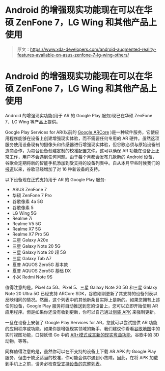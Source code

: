# Android 的增强现实功能现在可以在华硕 ZenFone 7，LG Wing 和其他产品上使用

> 原文：<https://www.xda-developers.com/android-augmented-reality-features-available-on-asus-zenfone-7-lg-wing-others/>

# Android 的增强现实功能现在可以在华硕 ZenFone 7，LG Wing 和其他产品上使用

Android 的增强现实功能(用于 AR 的 Google Play 服务)现已在华硕 ZenFone 7、LG Wing 等产品上提供。

Google Play Services for AR(以前的 [Google ARCore](https://www.xda-developers.com/tag/arcore/) )是一种软件服务，它使应用程序能够在设备上创建增强现实体验，而不需要任何专用的 AR 硬件。虽然这项服务使用设备现有的摄像头和传感器进行增强现实体验，但谷歌必须与原始设备制造商合作，为每台设备创建定制的校准配置文件。这可以确保 AR 功能在设备上正常工作，用户不会遇到任何问题。由于每个月都会发布几款新的 Android 设备，谷歌会定期将新的智能手机添加到受支持的设备列表中。自从本月早些时候我们的[报道](https://www.xda-developers.com/google-play-services-for-ar-galaxy-z-fold-2-poco-m2-pro-asus-rog-phone-iii/)以来，谷歌已经增加了对 16 种新设备的支持。

以下设备现在正式支持用于 AR 的 Google Play 服务:

*   ASUS ZenFone 7
*   华硕 ZenFone 7 Pro
*   谷歌像素 4a 5G
*   谷歌像素 5
*   LG Wing 5G
*   Realme 7i
*   Realme V5 5G
*   Realme X7 5G
*   Realme X7 Pro 5G
*   三星 Galaxy A20e
*   三星 Galaxy Note 20 5G
*   三星 Galaxy Note 20 超 5G
*   三星 Galaxy Tab A7
*   夏普 AQUOS Zero5G 基本款
*   夏普 AQUOS Zero5G 基础 DX
*   小米 Redmi Note 9S

值得注意的是，Pixel 4a 5G、Pixel 5、三星 Galaxy Note 20 5G 和三星 Galaxy Note 20 Ultra 5G 已经支持 ARCore SDK，谷歌刚刚更新了其支持的设备列表以反映相同的情况。然而，这个列表中的其他新条目实际上是新的。如果您拥有上述任何设备，Google Play 服务将自动推送到您的设备上，您可以立即开始使用 AR 应用程序。但是如果你还没有收到更新，你可以自己通过[侧装 APK](https://www.apkmirror.com/apk/google-inc/arcore/) 来强制更新。

一旦在设备上安装了 Google Play Services for AR，您就可以尝试提供 AR 功能的应用程序或功能。如果你是增强现实领域的新手，我们建议你看看[谷歌地图](https://www.xda-developers.com/tag/google-maps/)中的实时视图功能，口袋妖怪 Go 中的 [AR+模式或其新的](https://www.xda-developers.com/pokemon-go-buddy-adventure/)[现实弯曲功能](https://www.theverge.com/2020/5/26/21269862/niantic-pokemon-go-reality-blending-ar-features-release-update)，谷歌中的 3D 动物，等等。

同样值得注意的是，虽然你可以在不支持的设备上下载 AR APK 的 Google Play 服务，但由于缺乏适当的校准，你可能会偶尔遇到小故障。因此，在将 APK 加载到手机上之前，请务必检查[受支持设备的完整列表](https://developers.google.com/ar/discover/supported-devices)。